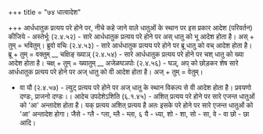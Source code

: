 +++
title = "७४ धात्वादेश"

+++
आर्धधातुक प्रत्यय परे होने पर, नीचे कहे जाने वाले धातुओं के स्थान पर इस प्रकार आदेश (परिवर्तन) कीजिये -
अस्तेर्भूः (२.४.५२) - सारे आर्धधातुक प्रत्यय परे होने पर अस् धातु को भू आदेश होता है। अस् + तुम् = भवितुम्।
ब्रुवो वचिः (२.४.५३) - सारे आर्धधातुक प्रत्यय परे होने पर ब्रू धातु को वच् आदेश होता है। ब्रू + तुम् = वक्तुम्
__ चक्षिङ् ख्याञ् (२.४.५४) - सारे आर्धधातुक प्रत्यय परे होने पर चश् धातु को ख्या आदेश होता है। चक्ष् + तुम् = ख्यातुम्
__ अजेळघञपोः (२.४.५६) - घञ्, अप् को छोड़कर शेष सारे आर्धधातुक प्रत्यय परे होने पर अज् धातु को वी आदेश होता है। अज् + तुम् = वेतुम्।
- वा यौ (२.४.५७) - ल्युट् प्रत्यय परे होने पर अज् धातु के स्थान विकल्प से वी आदेश होता है। प्रवयणो दण्डः, प्राजनो दण्डः।।
आदेच उपदेशेऽशिति (६.१.४५) - अशित् प्रत्यय परे होने पर सारे एजन्त धातुओं को 'आ' अन्तादेश होता है। यक् प्रत्यय अशित् प्रत्यय है अतः इसके परे होने पर सारे एजन्त धातुओं को 'आ' अन्तादेश होगा। जैसे - ग्लै - ग्ला, म्लै - म्ला, ६ यै - ध्या, शो - शा, सो - सा, वे - वा छो - छा आदि।